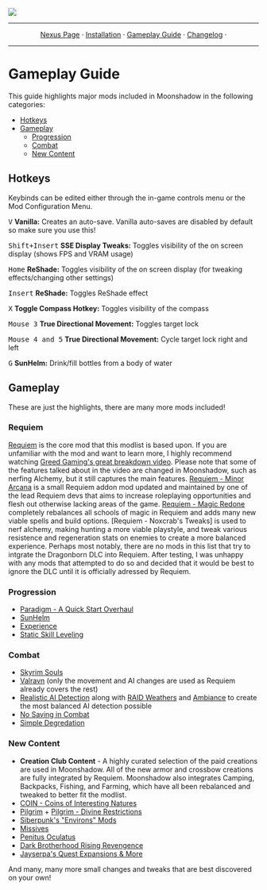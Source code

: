 <a href="https://www.nexusmods.com/skyrimspecialedition/mods/85896"><img src="https://staticdelivery.nexusmods.com/mods/1704/images/85896/85896-1677468574-1704277277.png" target="_blank"></a>

---

<p align="center">
  <a href="https://www.nexusmods.com/skyrimspecialedition/mods/85896">Nexus Page</a> ·
  <a href="README.md">Installation</a> ·
  <a href="GAMEPLAY.md">Gameplay Guide</a> ·
  <a href="CHANGELOG.md">Changelog</a> ·
</p>

---

# Gameplay Guide

This guide highlights major mods included in Moonshadow in the following categories:

- [Hotkeys](#hotkeys)
- [Gameplay](#gameplay)
  - [Progression](#progression)
  - [Combat](#combat)
  - [New Content](#new-content)

## Hotkeys

Keybinds can be edited either through the in-game controls menu or the Mod Configuration Menu.

<kbd>V</kbd> **Vanilla:** Creates an auto-save. Vanilla auto-saves are disabled by default so make sure you use this! 

<kbd>Shift+Insert</kbd> **SSE Display Tweaks:** Toggles visibility of the on screen display (shows FPS and VRAM usage)

<kbd>Home</kbd> **ReShade:** Toggles visibility of the on screen display (for tweaking effects/changing other settings)

<kbd>Insert</kbd> **ReShade:** Toggles ReShade effect

<kbd>X</kbd> **Toggle Compass Hotkey:** Toggles visibility of the compass

<kbd>Mouse 3</kbd> **True Directional Movement:** Toggles target lock

<kbd>Mouse 4 and 5</kbd> **True Directional Movement:** Cycle target lock right and left

<kbd>G</kbd> **SunHelm:** Drink/fill bottles from a body of water


## Gameplay

These are just the highlights, there are many more mods included!

### Requiem
[Requiem](https://www.nexusmods.com/skyrimspecialedition/mods/60888) is the core mod that this modlist is based upon. If you are unfamiliar with the mod and want to learn more, I highly recommend watching [Greed Gaming's great breakdown video](https://www.youtube.com/watch?v=fG7D8meR0cY). Please note that some of the features talked about in the video are changed in Moonshadow, such as nerfing Alchemy, but it still captures the main features. [Requiem - Minor Arcana](https://www.nexusmods.com/skyrimspecialedition/mods/61342) is a small Requiem addon mod updated and maintained by one of the lead Requiem devs that aims to increase roleplaying opportunities and flesh out otherwise lacking areas of the game. [Requiem - Magic Redone](https://www.nexusmods.com/skyrimspecialedition/mods/59302) completely rebalances all schools of magic in Requiem and adds many new viable spells and build options. [Requiem - Noxcrab's Tweaks] is used to nerf alchemy, making hunting a more viable playstyle, and tweak various resistence and regeneration stats on enemies to create a more balanced experience. Perhaps most notably, there are no mods in this list that try to intgrate the Dragonborn DLC into Requiem. After testing, I was unhappy with any mods that attempted to do so and decided that it would be best to ignore the DLC until it is officially adressed by Requiem.

### Progression

- [Paradigm - A Quick Start Overhaul](https://www.nexusmods.com/skyrimspecialedition/mods/85939)
- [SunHelm](https://www.nexusmods.com/skyrimspecialedition/mods/39414)
- [Experience](https://www.nexusmods.com/skyrimspecialedition/mods/17751)
- [Static Skill Leveling](https://www.nexusmods.com/skyrimspecialedition/mods/30410)

### Combat
- [Skyrim Souls](https://www.nexusmods.com/skyrimspecialedition/mods/27859)
- [Valravn](https://www.nexusmods.com/skyrimspecialedition/mods/53869) (only the movement and AI changes are used as Requiem already covers the rest)
- [Realistic AI Detection](https://www.nexusmods.com/skyrimspecialedition/mods/2345) along with [RAID Weathers](https://www.nexusmods.com/skyrimspecialedition/mods/63116) and [Ambiance](https://www.nexusmods.com/skyrimspecialedition/mods/46383) to create the most balanced AI detection possible
- [No Saving in Combat](https://www.nexusmods.com/skyrimspecialedition/mods/29914)
- [Simple Degredation](https://www.nexusmods.com/skyrimspecialedition/mods/74790)

### New Content
- **Creation Club Content** - A highly curated selection of the paid creations are used in Moonshadow. All of the new armor and crossbow creations are fully integrated by Requiem. Moonshadow also integrates Camping, Backpacks, Fishing, and Farming, which have all been rebalanced and tweaked to better fit the modlist.
- [COIN - Coins of Interesting Natures](https://www.nexusmods.com/skyrimspecialedition/mods/51439)
- [Pilgrim](https://www.nexusmods.com/skyrimspecialedition/mods/54099) + [Pilgrim - Divine Restrictions](https://www.nexusmods.com/skyrimspecialedition/mods/88814)
- [Siberpunk's "Environs" Mods](https://www.nexusmods.com/skyrimspecialedition/users/36774500)
- [Missives](https://www.nexusmods.com/skyrimspecialedition/mods/17576)
- [Penitus Oculatus](https://www.nexusmods.com/skyrimspecialedition/mods/21061)
- [Dark Brotherhood Rising Revengence](https://www.nexusmods.com/skyrimspecialedition/mods/57157)
- [Jayserpa's Quest Expansions & More](https://www.nexusmods.com/skyrimspecialedition/users/5201727)

And many, many more small changes and tweaks that are best discovered on your own!
